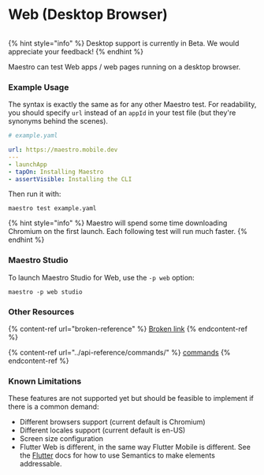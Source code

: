 # Web (Desktop Browser)

<figure><img src="../.gitbook/assets/Chromium Banner (1).png" alt=""><figcaption></figcaption></figure>

{% hint style="info" %}
Desktop support is currently in Beta. We would appreciate your feedback!
{% endhint %}

Maestro can test Web apps / web pages running on a desktop browser.

### Example Usage

The syntax is exactly the same as for any other Maestro test. For readability, you should specify `url` instead of an `appId` in your test file (but they're synonyms behind the scenes).

```yaml
# example.yaml

url: https://maestro.mobile.dev
---
- launchApp
- tapOn: Installing Maestro
- assertVisible: Installing the CLI
```

Then run it with:

```
maestro test example.yaml
```

{% hint style="info" %}
Maestro will spend some time downloading Chromium on the first launch. Each following test will run much faster.
{% endhint %}

### Maestro Studio

To launch Maestro Studio for Web, use the `-p web` option:

```
maestro -p web studio
```

### Other Resources

{% content-ref url="broken-reference" %}
[Broken link](broken-reference)
{% endcontent-ref %}

{% content-ref url="../api-reference/commands/" %}
[commands](../api-reference/commands/)
{% endcontent-ref %}

### Known Limitations

These features are not supported yet but should be feasible to implement if there is a common demand:

* Different browsers support (current default is Chromium)
* Different locales support (current default is en-US)
* Screen size configuration
* Flutter Web is different, in the same way Flutter Mobile is different. See the [Flutter](flutter.md) docs for how to use Semantics to make elements addressable.
